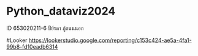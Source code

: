 # Python_dataviz2024
ID 653020211-6 ปีย์รดา ภู่ถนนนอก

#Looker
https://lookerstudio.google.com/reporting/c153c424-ae5a-4fa1-99b8-fd10eadb6314
